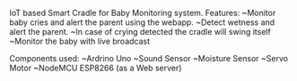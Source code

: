 IoT based Smart Cradle for Baby Monitoring system.
Features:
  ~Monitor baby cries and alert the parent using the webapp.
  ~Detect wetness and alert the parent.
  ~In case of crying detected the cradle will swing itself
  ~Monitor the baby with live broadcast

Components used:
  ~Ardrino Uno
  ~Sound Sensor
  ~Moisture Sensor
  ~Servo Motor
  ~NodeMCU ESP8266 (as a Web server)
